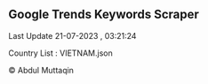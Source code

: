

## Google Trends Keywords Scraper 
 
Last Update 21-07-2023 , 03:21:24

Country List :
VIETNAM.json



© Abdul Muttaqin 
